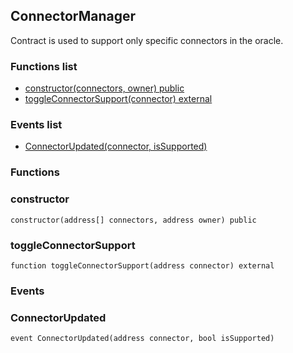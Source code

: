 
## ConnectorManager

Contract is used to support only specific connectors in the oracle.

### Functions list
- [constructor(connectors, owner) public](#constructor)
- [toggleConnectorSupport(connector) external](#toggleconnectorsupport)

### Events list
- [ConnectorUpdated(connector, isSupported) ](#connectorupdated)

### Functions
### constructor

```solidity
constructor(address[] connectors, address owner) public
```

### toggleConnectorSupport

```solidity
function toggleConnectorSupport(address connector) external
```

### Events
### ConnectorUpdated

```solidity
event ConnectorUpdated(address connector, bool isSupported)
```

